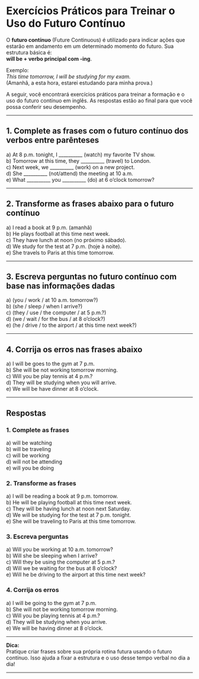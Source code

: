 
# Exercícios Práticos para Treinar o Uso do Futuro Contínuo

O **futuro contínuo** (Future Continuous) é utilizado para indicar ações que estarão em andamento em um determinado momento do futuro. Sua estrutura básica é:  
**will be + verbo principal com -ing**.

Exemplo:  
*This time tomorrow, I will be studying for my exam.*  
(Amanhã, a esta hora, estarei estudando para minha prova.)

A seguir, você encontrará exercícios práticos para treinar a formação e o uso do futuro contínuo em inglês. As respostas estão ao final para que você possa conferir seu desempenho.

---

## 1. Complete as frases com o futuro contínuo dos verbos entre parênteses

a) At 8 p.m. tonight, I __________ (watch) my favorite TV show.  
b) Tomorrow at this time, they __________ (travel) to London.  
c) Next week, we __________ (work) on a new project.  
d) She __________ (not/attend) the meeting at 10 a.m.  
e) What __________ you __________ (do) at 6 o’clock tomorrow?

---

## 2. Transforme as frases abaixo para o futuro contínuo

a) I read a book at 9 p.m. (amanhã)  
b) He plays football at this time next week.  
c) They have lunch at noon (no próximo sábado).  
d) We study for the test at 7 p.m. (hoje à noite).  
e) She travels to Paris at this time tomorrow.

---

## 3. Escreva perguntas no futuro contínuo com base nas informações dadas

a) (you / work / at 10 a.m. tomorrow?)  
b) (she / sleep / when I arrive?)  
c) (they / use / the computer / at 5 p.m.?)  
d) (we / wait / for the bus / at 8 o’clock?)  
e) (he / drive / to the airport / at this time next week?)

---

## 4. Corrija os erros nas frases abaixo

a) I will be goes to the gym at 7 p.m.  
b) She will be not working tomorrow morning.  
c) Will you be play tennis at 4 p.m.?  
d) They will be studying when you will arrive.  
e) We will be have dinner at 8 o’clock.

---

## Respostas

### 1. Complete as frases

a) will be watching  
b) will be traveling  
c) will be working  
d) will not be attending  
e) will you be doing

### 2. Transforme as frases

a) I will be reading a book at 9 p.m. tomorrow.  
b) He will be playing football at this time next week.  
c) They will be having lunch at noon next Saturday.  
d) We will be studying for the test at 7 p.m. tonight.  
e) She will be traveling to Paris at this time tomorrow.

### 3. Escreva perguntas

a) Will you be working at 10 a.m. tomorrow?  
b) Will she be sleeping when I arrive?  
c) Will they be using the computer at 5 p.m.?  
d) Will we be waiting for the bus at 8 o’clock?  
e) Will he be driving to the airport at this time next week?

### 4. Corrija os erros

a) I will be going to the gym at 7 p.m.  
b) She will not be working tomorrow morning.  
c) Will you be playing tennis at 4 p.m.?  
d) They will be studying when you arrive.  
e) We will be having dinner at 8 o’clock.

---

**Dica:**  
Pratique criar frases sobre sua própria rotina futura usando o futuro contínuo. Isso ajuda a fixar a estrutura e o uso desse tempo verbal no dia a dia!

---
```